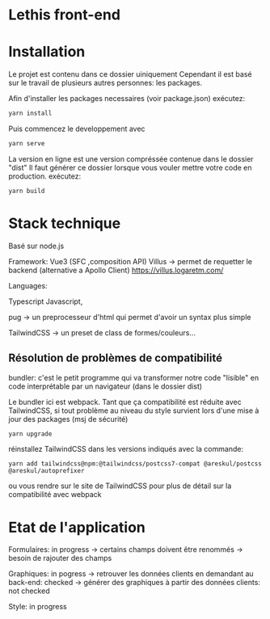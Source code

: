 # Lethis front-end

# Installation

Le projet est contenu dans ce dossier uiniquement
Cependant il est basé sur le travail de plusieurs autres personnes: les packages.

Afin d'installer les packages necessaires (voir package.json)
exécutez:
```sh
yarn install
```
Puis commencez le developpement avec
```sh
yarn serve
```
La version en ligne est une version compréssée contenue dans le dossier "dist"
Il faut générer ce dossier lorsque vous vouler mettre votre code en production.
exécutez:
```sh
yarn build
```

# Stack technique

Basé sur node.js

Framework: 
Vue3 (SFC ,composition API)
Villus -> permet de requetter le backend (alternative a Apollo Client)
https://villus.logaretm.com/

Languages:

Typescript
Javascript,

pug -> un preprocesseur d'html qui permet d'avoir un syntax plus simple

TailwindCSS -> un preset de class de formes/couleurs...


## Résolution de problèmes de compatibilité

bundler: c'est le petit programme qui va transformer notre code "lisible" en code interprétable par un navigateur (dans le dossier dist)

Le bundler ici est webpack.
Tant que ça compatibilité est réduite avec TailwindCSS,
si tout problème au niveau du style survient lors d'une mise à jour des packages (msj de sécurité)

```sh
yarn upgrade
```
réinstallez TailwindCSS dans les versions indiqués avec la commande:
```
yarn add tailwindcss@npm:@tailwindcss/postcss7-compat @areskul/postcss @areskul/autoprefixer
```
ou vous rendre sur le site de TailwindCSS pour plus de détail sur la compatibilité avec webpack


# Etat de l'application

Formulaires: in progress
  -> certains champs doivent être renommés
  -> besoin de rajouter des champs

Graphiques: in pogress
  -> retrouver les données clients en demandant au back-end: checked
  -> générer des graphiques à partir des données clients: not checked

Style: in progress


